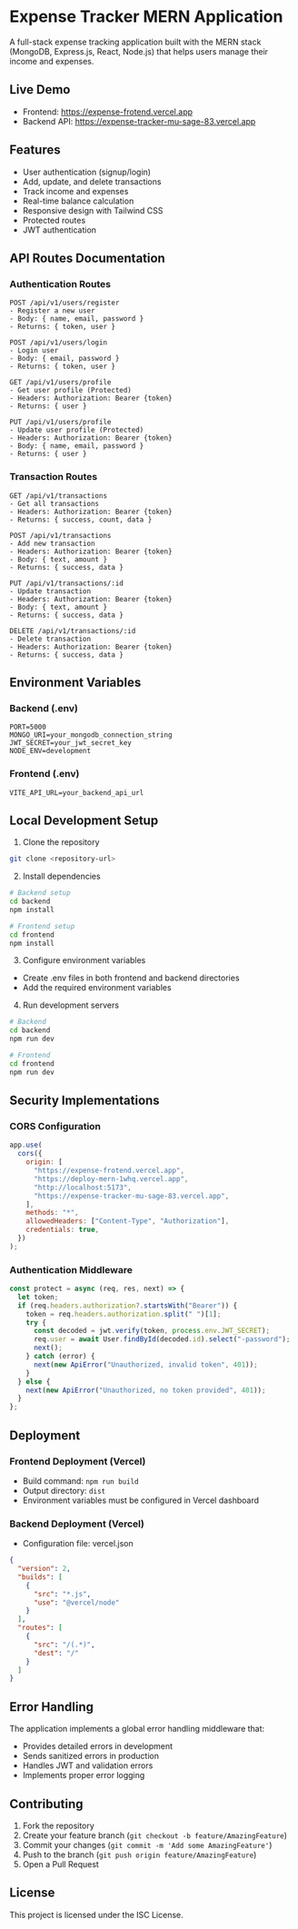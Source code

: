 # Expense Tracker MERN Application

A full-stack expense tracking application built with the MERN stack (MongoDB, Express.js, React, Node.js) that helps users manage their income and expenses.

## Live Demo

- Frontend: https://expense-frotend.vercel.app
- Backend API: https://expense-tracker-mu-sage-83.vercel.app

## Features

- User authentication (signup/login)
- Add, update, and delete transactions
- Track income and expenses
- Real-time balance calculation
- Responsive design with Tailwind CSS
- Protected routes
- JWT authentication

## API Routes Documentation

### Authentication Routes

```
POST /api/v1/users/register
- Register a new user
- Body: { name, email, password }
- Returns: { token, user }

POST /api/v1/users/login
- Login user
- Body: { email, password }
- Returns: { token, user }

GET /api/v1/users/profile
- Get user profile (Protected)
- Headers: Authorization: Bearer {token}
- Returns: { user }

PUT /api/v1/users/profile
- Update user profile (Protected)
- Headers: Authorization: Bearer {token}
- Body: { name, email, password }
- Returns: { user }
```

### Transaction Routes

```
GET /api/v1/transactions
- Get all transactions
- Headers: Authorization: Bearer {token}
- Returns: { success, count, data }

POST /api/v1/transactions
- Add new transaction
- Headers: Authorization: Bearer {token}
- Body: { text, amount }
- Returns: { success, data }

PUT /api/v1/transactions/:id
- Update transaction
- Headers: Authorization: Bearer {token}
- Body: { text, amount }
- Returns: { success, data }

DELETE /api/v1/transactions/:id
- Delete transaction
- Headers: Authorization: Bearer {token}
- Returns: { success, data }
```

## Environment Variables

### Backend (.env)

```
PORT=5000
MONGO_URI=your_mongodb_connection_string
JWT_SECRET=your_jwt_secret_key
NODE_ENV=development
```

### Frontend (.env)

```
VITE_API_URL=your_backend_api_url
```

## Local Development Setup

1. Clone the repository

```bash
git clone <repository-url>
```

2. Install dependencies

```bash
# Backend setup
cd backend
npm install

# Frontend setup
cd frontend
npm install
```

3. Configure environment variables

- Create .env files in both frontend and backend directories
- Add the required environment variables

4. Run development servers

```bash
# Backend
cd backend
npm run dev

# Frontend
cd frontend
npm run dev
```

## Security Implementations

### CORS Configuration

```javascript
app.use(
  cors({
    origin: [
      "https://expense-frotend.vercel.app",
      "https://deploy-mern-1whq.vercel.app",
      "http://localhost:5173",
      "https://expense-tracker-mu-sage-83.vercel.app",
    ],
    methods: "*",
    allowedHeaders: ["Content-Type", "Authorization"],
    credentials: true,
  })
);
```

### Authentication Middleware

```javascript
const protect = async (req, res, next) => {
  let token;
  if (req.headers.authorization?.startsWith("Bearer")) {
    token = req.headers.authorization.split(" ")[1];
    try {
      const decoded = jwt.verify(token, process.env.JWT_SECRET);
      req.user = await User.findById(decoded.id).select("-password");
      next();
    } catch (error) {
      next(new ApiError("Unauthorized, invalid token", 401));
    }
  } else {
    next(new ApiError("Unauthorized, no token provided", 401));
  }
};
```

## Deployment

### Frontend Deployment (Vercel)

- Build command: `npm run build`
- Output directory: `dist`
- Environment variables must be configured in Vercel dashboard

### Backend Deployment (Vercel)

- Configuration file: vercel.json

```json
{
  "version": 2,
  "builds": [
    {
      "src": "*.js",
      "use": "@vercel/node"
    }
  ],
  "routes": [
    {
      "src": "/(.*)",
      "dest": "/"
    }
  ]
}
```

## Error Handling

The application implements a global error handling middleware that:

- Provides detailed errors in development
- Sends sanitized errors in production
- Handles JWT and validation errors
- Implements proper error logging

## Contributing

1. Fork the repository
2. Create your feature branch (`git checkout -b feature/AmazingFeature`)
3. Commit your changes (`git commit -m 'Add some AmazingFeature'`)
4. Push to the branch (`git push origin feature/AmazingFeature`)
5. Open a Pull Request

## License

This project is licensed under the ISC License.
